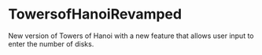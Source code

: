 # TowersofHanoiRevamped
New version of Towers of Hanoi with a new feature that allows user input to enter the number of disks.
